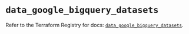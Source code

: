 # `data_google_bigquery_datasets`

Refer to the Terraform Registry for docs: [`data_google_bigquery_datasets`](https://registry.terraform.io/providers/hashicorp/google-beta/6.49.1/docs/data-sources/google_bigquery_datasets).
